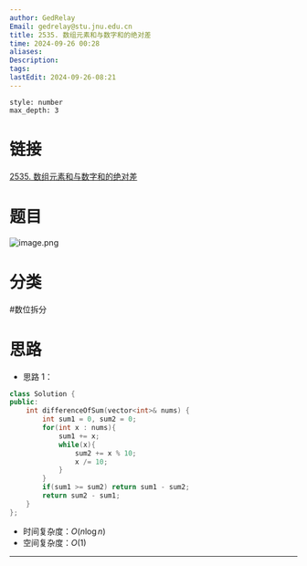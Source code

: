 ```yaml
---
author: GedRelay
Email: gedrelay@stu.jnu.edu.cn
title: 2535. 数组元素和与数字和的绝对差
time: 2024-09-26 00:28
aliases: 
Description: 
tags: 
lastEdit: 2024-09-26-08:21
---
```


```toc
style: number
max_depth: 3
```

# 链接
[2535. 数组元素和与数字和的绝对差](https://leetcode.cn/problems/difference-between-element-sum-and-digit-sum-of-an-array/) 

# 题目
![image.png](https://ged-pic-bed.oss-cn-guangzhou.aliyuncs.com/img/202409260028407.png)


# 分类
#数位拆分 

# 思路
- 思路 1：


```cpp
class Solution {
public:
    int differenceOfSum(vector<int>& nums) {
        int sum1 = 0, sum2 = 0;
        for(int x : nums){
            sum1 += x;
            while(x){
                sum2 += x % 10;
                x /= 10;
            }
        }
        if(sum1 >= sum2) return sum1 - sum2;
        return sum2 - sum1;
    }
};
```


- 时间复杂度：${O\left( n\log n \right)  }$ 
- 空间复杂度：${O\left( 1 \right)  }$ 


---


